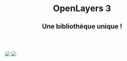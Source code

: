 <!SLIDE center cover>

<h1 style="margin-left: 0; text-align: center;">OpenLayers 3</div>
<h2 style="margin-left: 0; text-align: center;">Une bibliothèque unique !</h2>

<div style="margin-top: 50px;">
<img src="/image/_images/ol3-logo.png" />
<img style="margin-top: 20px;" src="/image/_images-base/camptocamp_square_400.png" />
</div>

